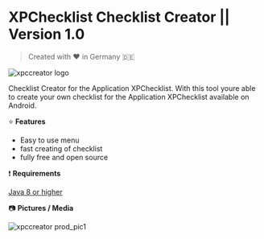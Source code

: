 # XPChecklist Checklist Creator || Version 1.0

> Created with :heart: in Germany :de:

![xpccreator logo](https://i.imgur.com/fBL5WBJ.jpg)

Checklist Creator for the Application XPChecklist. With this tool youre able to create your own checklist for the Application XPChecklist available on Android.


:star: **Features**

- Easy to use menu
- fast creating of checklist
- fully free and open source

:exclamation: **Requirements**

[Java 8 or higher](https://java.com/de/download/)

:camera: **Pictures / Media**

![xpccreator prod_pic1](https://i.imgur.com/obSs7CA.jpg)
